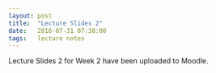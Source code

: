 ```yaml
---
layout: post
title:  "Lecture Slides 2"
date:   2016-07-31 07:38:00
tags:   lecture notes
---
```

Lecture Slides 2 for Week 2 have been uploaded to Moodle.
